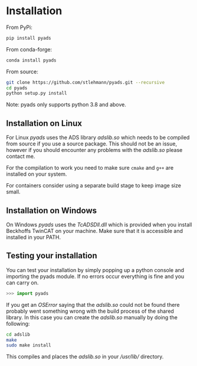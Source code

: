 # Installation

From PyPi:

```bash
pip install pyads
```

From conda-forge:

```bash
conda install pyads
```

From source:

```bash
git clone https://github.com/stlehmann/pyads.git --recursive
cd pyads
python setup.py install
```

Note: pyads only supports python 3.8 and above.

## Installation on Linux

For Linux *pyads* uses the ADS library *adslib.so* which needs to be compiled
from source if you use a source package. This should not be an issue, however
if you should encounter any problems with the *adslib.so* please contact me.

For the compilation to work you need to make sure `cmake` and `g++` are installed
on your system.

For containers consider using a separate build stage to keep image size small.

## Installation on Windows

On Windows *pyads* uses the *TcADSDll.dll* which is provided when you install
Beckhoffs TwinCAT on your machine. Make sure that it is accessible and 
installed in your PATH.

## Testing your installation

You can test your installation by simply popping up a python console and
importing the pyads module. If no errors occur everything is fine and you can
carry on.

```python
>>> import pyads
```

If you get an *OSError* saying that the *adslib.so* could not be found there
probably went something wrong with the build process of the shared library. In
this case you can create the *adslib.so* manually by doing the following:

```bash
cd adslib
make
sudo make install
```

This compiles and places the *adslib.so* in your */usr/lib/* directory.
